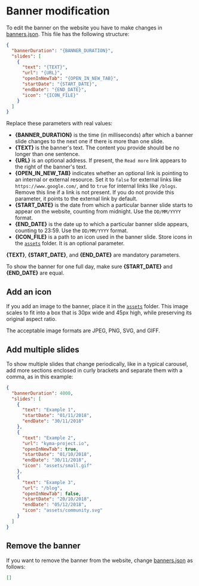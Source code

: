 # Banner modification

To edit the banner on the website you have to make changes in [banners.json](../content/banner/slides.yml). This file has the following structure:

```json
{
  "bannerDuration": "{BANNER_DURATION}",
  "slides": [
    {
      "text": "{TEXT}",
      "url": "{URL}",
      "openInNewTab": "{OPEN_IN_NEW_TAB}",
      "startDate": "{START_DATE}",
      "endDate": "{END_DATE}",
      "icon": "{ICON_FILE}"
    }
  ]
}
```

Replace these parameters with real values:

- **{BANNER_DURATION}** is the time (in milliseconds) after which a banner slide changes to the next one if there is more than one slide.
- **{TEXT}** is the banner's text. The content you provide should be no longer than one sentence.
- **{URL}** is an optional address. If present, the `Read more` link appears to the right of the banner's text.
- **{OPEN_IN_NEW_TAB}** indicates whether an optional link is pointing to an internal or external resource. Set it to `false` for external links like `https://www.google.com/`, and to `true` for internal links like `/blogs`. Remove this line if a link is not present. If you do not provide this parameter, it points to the external link by default.
- **{START_DATE}** is the date from which a particular banner slide starts to appear on the website, counting from midnight. Use the `DD/MM/YYYY` format.
- **{END_DATE}** is the date up to which a particular banner slide appears, counting to 23:59. Use the `DD/MM/YYYY` format.
- **{ICON_FILE}** is a path to an icon used in the banner slide. Store icons in the [`assets`](../src/banner/assets) folder. It is an optional parameter.

**{TEXT}**, **{START_DATE}**, and **{END_DATE}** are mandatory parameters.

To show the banner for one full day, make sure **{START_DATE}** and **{END_DATE}** are equal.

## Add an icon

If you add an image to the banner, place it in the [`assets`]() folder. This image scales to fit into a box that is 30px wide and 45px high, while preserving its original aspect ratio.

The acceptable image formats are JPEG, PNG, SVG, and GIFF.

## Add multiple slides

To show multiple slides that change periodically, like in a typical carousel, add more sections enclosed in curly brackets and separate them with a comma, as in this example:

```json
{
  "bannerDuration": 4000,
  "slides": [
    {
      "text": "Example 1",
      "startDate": "01/11/2018",
      "endDate": "30/11/2018"
    },
    {
      "text": "Example 2",
      "url": "kyma-project.io",
      "openInNewTab": true,
      "startDate": "01/10/2018",
      "endDate": "30/11/2018",
      "icon": "assets/small.gif"
    },
    {
      "text": "Example 3",
      "url": "/blog",
      "openInNewTab": false,
      "startDate": "20/10/2018",
      "endDate": "05/12/2018",
      "icon": "assets/community.svg"
    }
  ]
}
```

## Remove the banner

If you want to remove the banner from the website, change [banners.json](../content/banner/slides.yml) as follows:

```json
[]
```
